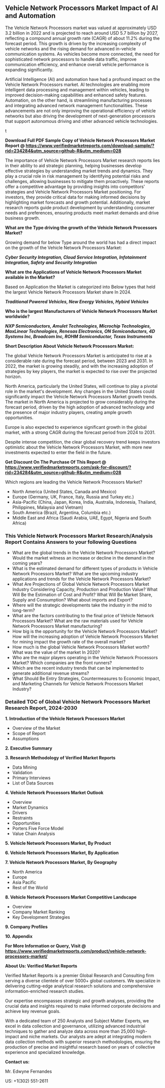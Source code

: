 <h2>Vehicle Network Processors Market Impact of AI and Automation</h2><p>The Vehicle Network Processors market was valued at approximately USD 3.2 billion in 2022 and is projected to reach around USD 5.7 billion by 2027, reflecting a compound annual growth rate (CAGR) of about 11.2% during the forecast period. This growth is driven by the increasing complexity of vehicle networks and the rising demand for advanced in-vehicle communication systems. As vehicles become more connected, the need for sophisticated network processors to handle data traffic, improve communication efficiency, and enhance overall vehicle performance is expanding significantly.</p><p>Artificial Intelligence (AI) and automation have had a profound impact on the Vehicle Network Processors market. AI technologies are enabling more intelligent data processing and management within vehicles, leading to improved decision-making capabilities and enhanced safety features. Automation, on the other hand, is streamlining manufacturing processes and integrating advanced network management functionalities. These advancements are not only improving the operational efficiency of vehicle networks but also driving the development of next-generation processors that support autonomous driving and other advanced vehicle technologies.</p>t</p><p id="" class=""><strong>Download Full PDF Sample Copy of Vehicle Network Processors Market Report @ <a href="https://www.verifiedmarketreports.com/download-sample/?rid=234284&utm_source=github-R&utm_medium=028" target="_blank">https://www.verifiedmarketreports.com/download-sample/?rid=234284&utm_source=github-R&utm_medium=028</a></strong></p><p>The importance of&nbsp;Vehicle Network Processors Market research reports lies in their ability to aid strategic planning, helping businesses develop effective strategies by understanding market trends and dynamics. They play a crucial role in risk management by identifying potential risks and challenges, allowing businesses to mitigate them proactively. These reports offer a competitive advantage by providing insights into competitors' strategies and Vehicle Network Processors Market positioning. For investors, they provide critical data for making informed decisions by highlighting market forecasts and growth potential. Additionally, market research reports guide product development by understanding consumer needs and preferences, ensuring products meet market demands and drive business growth.</p><p><strong>What are the&nbsp;Type driving the growth of the Vehicle Network Processors Market?</strong></p><p id="" class="">Growing demand for below Type around the world has had a direct impact on the growth of the Vehicle Network Processors Market:</p><em><strong>Cyber Security Integration, Cloud Service Integration, Infotainment Integration, Safety and Security Integration</strong></em></p><strong>What are the&nbsp;Applications&nbsp;of Vehicle Network Processors Market available in the Market?</strong></p><p id="" class="">Based on Application the Market is categorized into Below types that held the largest Vehicle Network Processors Market share In 2024.</p><em><strong>Traditional Powered Vehicles, New Energy Vehicles, Hybird Vehicles</strong></em></p><strong>Who is the largest Manufacturers of Vehicle Network Processors Market worldwide?</strong></p><p><em><strong>NXP Semiconductors, Amulet Technologies, Microchip Technologies, MaxLinear Technologies, Renesas Electronics, ON Semiconductors, 4D Systems Inc, Broadcom Inc, ROHM Semiconductor, Texas Instruments</strong></em></p><p id="" class=""><strong>Short Description About Vehicle Network Processors Market:</strong></p><p>The global Vehicle Network Processors Market is anticipated to rise at a considerable rate during the forecast period, between 2023 and 2031. In 2022, the market is growing steadily, and with the increasing adoption of strategies by key players, the market is expected to rise over the projected horizon.</p><p>North America, particularly the United States, will continue to play a pivotal role in the market's development. Any changes in the United States could significantly impact the Vehicle Network Processors Market growth trends. The market in North America is projected to grow considerably during the forecast period, driven by the high adoption of advanced technology and the presence of major industry players, creating ample growth opportunities.</p><p>Europe is also expected to experience significant growth in the global market, with a strong CAGR during the forecast period from 2024 to 2031.</p><p>Despite intense competition, the clear global recovery trend keeps investors optimistic about the Vehicle Network Processors Market, with more new investments expected to enter the field in the future.</p><p id="" class=""><strong>Get Discount On The Purchase Of This Report @ <a href="https://www.verifiedmarketreports.com/ask-for-discount/?rid=234284&utm_source=github-R&utm_medium=028" target="_blank">https://www.verifiedmarketreports.com/ask-for-discount/?rid=234284&utm_source=github-R&utm_medium=028</a></strong></p>Which regions are leading the Vehicle Network Processors Market?</p><ul><li>North America (United States, Canada and Mexico)</li><li>Europe (Germany, UK, France, Italy, Russia and Turkey etc.)</li><li>Asia-Pacific (China, Japan, Korea, India, Australia, Indonesia, Thailand, Philippines, Malaysia and Vietnam)</li><li>South America (Brazil, Argentina, Columbia etc.)</li><li>Middle East and Africa (Saudi Arabia, UAE, Egypt, Nigeria and South Africa)</li></ul><h3 id="" class="">This Vehicle Network Processors Market Research/Analysis Report Contains Answers to your following Questions</h3><ul><li>What are the global trends in the Vehicle Network Processors Market? Would the market witness an increase or decline in the demand in the coming years?</li><li>What is the estimated demand for different types of products in Vehicle Network Processors Market? What are the upcoming industry applications and trends for the Vehicle Network Processors Market?</li><li>What Are Projections of Global Vehicle Network Processors Market Industry Considering Capacity, Production and Production Value? What Will Be the Estimation of Cost and Profit? What Will Be Market Share, Supply and Consumption? What about imports and Export?</li><li>Where will the strategic developments take the industry in the mid to long-term?</li><li>What are the factors contributing to the final price of Vehicle Network Processors Market? What are the raw materials used for Vehicle Network Processors Market manufacturing?</li><li>How big is the opportunity for the Vehicle Network Processors Market? How will the increasing adoption of Vehicle Network Processors Market for mining impact the growth rate of the overall market?</li><li>How much is the global Vehicle Network Processors Market worth? What was the value of the market In 2020?</li><li>Who are the major players operating in the Vehicle Network Processors Market? Which companies are the front runners?</li><li>Which are the recent industry trends that can be implemented to generate additional revenue streams?</li><li>What Should Be Entry Strategies, Countermeasures to Economic Impact, and Marketing Channels for Vehicle Network Processors Market Industry?</li></ul><h3 id="" class="">Detailed TOC of Global Vehicle Network Processors Market Research Report, 2024-2030</h3><p id="" class=""><strong>1. Introduction of the Vehicle Network Processors Market</strong></p><ul><li>Overview of the Market</li><li>Scope of Report</li><li>Assumptions</li></ul><p id="" class=""><strong>2. Executive Summary</strong></p><p id="" class=""><strong>3. Research Methodology of Verified Market Reports</strong></p><ul><li>Data Mining</li><li>Validation</li><li>Primary Interviews</li><li>List of Data Sources</li></ul><p id="" class=""><strong>4. Vehicle Network Processors Market Outlook</strong></p><ul><li>Overview</li><li>Market Dynamics</li><li>Drivers</li><li>Restraints</li><li>Opportunities</li><li>Porters Five Force Model</li><li>Value Chain Analysis</li></ul><p id="" class=""><strong>5. Vehicle Network Processors Market, By Product</strong></p><p id="" class=""><strong>6. Vehicle Network Processors Market, By Application</strong></p><p id="" class=""><strong>7. Vehicle Network Processors Market, By Geography</strong></p><ul><li>North America</li><li>Europe</li><li>Asia Pacific</li><li>Rest of the World</li></ul><p id="" class=""><strong>8. Vehicle Network Processors Market Competitive Landscape</strong></p><ul><li>Overview</li><li>Company Market Ranking</li><li>Key Development Strategies</li></ul><p id="" class=""><strong>9. Company Profiles</strong></p><p id="" class=""><strong>10. Appendix</strong></p><p id="" class=""><strong>For More Information or Query, Visit @ <a href="https://www.verifiedmarketreports.com/product/vehicle-network-processors-market/" target="_blank">https://www.verifiedmarketreports.com/product/vehicle-network-processors-market/</a></strong></p><p id="" class=""><strong>About Us: Verified Market Reports</strong></p><p id="" class="">Verified Market Reports is a premier Global Research and Consulting firm serving a diverse clientele of over 5000+ global customers. We specialize in delivering cutting-edge analytical research solutions and comprehensive information-enriched research studies.</p><p id="" class="">Our expertise encompasses strategic and growth analyses, providing the crucial data and insights required to make informed corporate decisions and achieve key revenue goals.</p><p id="" class="">With a dedicated team of 250 Analysts and Subject Matter Experts, we excel in data collection and governance, utilizing advanced industrial techniques to gather and analyze data across more than 25,000 high-impact and niche markets. Our analysts are adept at integrating modern data collection methods with superior research methodologies, ensuring the production of precise and insightful research based on years of collective experience and specialized knowledge.</p><p id="" class=""><strong>Contact us:</strong></p><p id="" class="">Mr. Edwyne Fernandes</p><p id="" class="">US: +1(302) 551-2611</p>